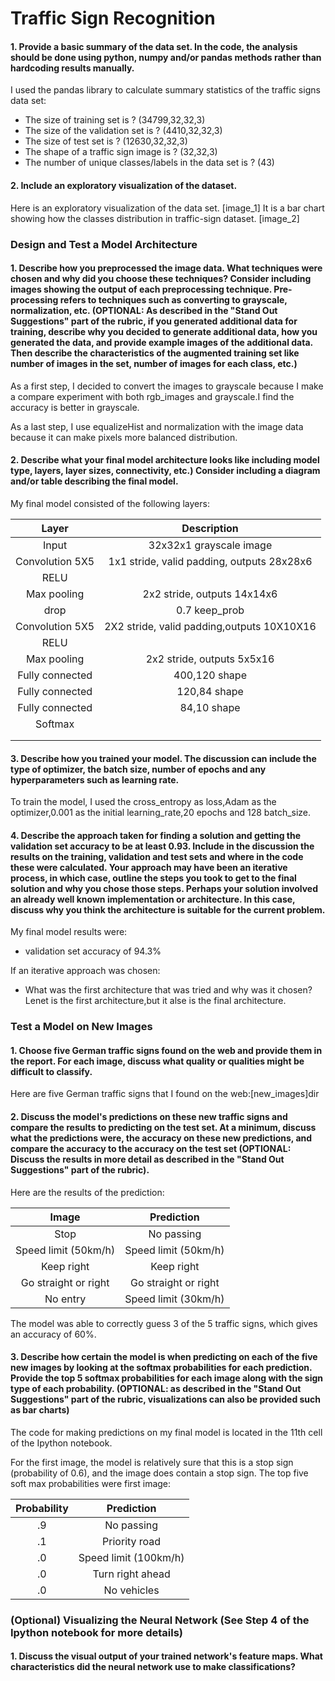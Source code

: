 # **Traffic Sign Recognition** 



#### 1. Provide a basic summary of the data set. In the code, the analysis should be done using python, numpy and/or pandas methods rather than hardcoding results manually.

I used the pandas library to calculate summary statistics of the traffic
signs data set:

* The size of training set is ?
(34799,32,32,3)
* The size of the validation set is ?
(4410,32,32,3)
* The size of test set is ?
(12630,32,32,3)
* The shape of a traffic sign image is ?
(32,32,3)
* The number of unique classes/labels in the data set is ?
(43)
#### 2. Include an exploratory visualization of the dataset.

Here is an exploratory visualization of the data set.
[image_1]
It is a bar chart showing how the classes distribution in traffic-sign dataset.
[image_2]



### Design and Test a Model Architecture

#### 1. Describe how you preprocessed the image data. What techniques were chosen and why did you choose these techniques? Consider including images showing the output of each preprocessing technique. Pre-processing refers to techniques such as converting to grayscale, normalization, etc. (OPTIONAL: As described in the "Stand Out Suggestions" part of the rubric, if you generated additional data for training, describe why you decided to generate additional data, how you generated the data, and provide example images of the additional data. Then describe the characteristics of the augmented training set like number of images in the set, number of images for each class, etc.)

As a first step, I decided to convert the images to grayscale because I make a compare experiment with both rgb_images and grayscale.I find the accuracy is better in grayscale.

As a last step, I use equalizeHist and normalization with the image data because it can make pixels more balanced distribution.
  

#### 2. Describe what your final model architecture looks like including model type, layers, layer sizes, connectivity, etc.) Consider including a diagram and/or table describing the final model.

My final model consisted of the following layers:

| Layer         		|     Description	        					| 
|:---------------------:|:---------------------------------------------:| 
| Input         		| 32x32x1 grayscale image   							| 
| Convolution 5X5    	| 1x1 stride, valid padding, outputs 28x28x6	|
| RELU					|												|
| Max pooling	      	| 2x2 stride,  outputs 14x14x6	
| drop			| 0.7 keep_prob
| Convolution 5X5       | 2X2 stride, valid padding,outputs 10X10X16
| RELU   		
| Max pooling	      	| 2x2 stride,  outputs 5x5x16							|
| Fully connected       | 400,120 shape
| Fully connected       | 120,84  shape   
| Fully connected       | 84,10   shape    									|
| Softmax			      									|
|						|												|
|						|												|
 


#### 3. Describe how you trained your model. The discussion can include the type of optimizer, the batch size, number of epochs and any hyperparameters such as learning rate.

To train the model, I used the cross_entropy as loss,Adam as the optimizer,0.001 as the initial learning_rate,20 epochs and 128 batch_size.

#### 4. Describe the approach taken for finding a solution and getting the validation set accuracy to be at least 0.93. Include in the discussion the results on the training, validation and test sets and where in the code these were calculated. Your approach may have been an iterative process, in which case, outline the steps you took to get to the final solution and why you chose those steps. Perhaps your solution involved an already well known implementation or architecture. In this case, discuss why you think the architecture is suitable for the current problem.

My final model results were:

* validation set accuracy of 94.3% 


If an iterative approach was chosen:
* What was the first architecture that was tried and why was it chosen?
Lenet is the first architecture,but it alse is the final architecture.

 

### Test a Model on New Images

#### 1. Choose five German traffic signs found on the web and provide them in the report. For each image, discuss what quality or qualities might be difficult to classify.

Here are five German traffic signs that I found on the web:[new_images]dir


#### 2. Discuss the model's predictions on these new traffic signs and compare the results to predicting on the test set. At a minimum, discuss what the predictions were, the accuracy on these new predictions, and compare the accuracy to the accuracy on the test set (OPTIONAL: Discuss the results in more detail as described in the "Stand Out Suggestions" part of the rubric).

Here are the results of the prediction:

| Image			        |     Prediction	        					| 
|:---------------------:|:---------------------------------------------:| 
| Stop     		        | No passing 									| 
| Speed limit (50km/h)          | Speed limit (50km/h)										|
| Keep right			| Keep right											|
| Go straight or right	      	| Go straight or right					 				|
| No entry			| Speed limit (30km/h)     							|


The model was able to correctly guess 3 of the 5 traffic signs, which gives an accuracy of 60%.

#### 3. Describe how certain the model is when predicting on each of the five new images by looking at the softmax probabilities for each prediction. Provide the top 5 softmax probabilities for each image along with the sign type of each probability. (OPTIONAL: as described in the "Stand Out Suggestions" part of the rubric, visualizations can also be provided such as bar charts)

The code for making predictions on my final model is located in the 11th cell of the Ipython notebook.

For the first image, the model is relatively sure that this is a stop sign (probability of 0.6), and the image does contain a stop sign. The top five soft max probabilities were
first image:

| Probability         	|     Prediction	        					| 
|:---------------------:|:---------------------------------------------:| 
| .9        			        | No passing 									| 
| .1     				| Priority road										|
| .0				        | Speed limit (100km/h)											|
| .0	      			        | Turn right ahead					 				|
| .0			                | No vehicles     							|




### (Optional) Visualizing the Neural Network (See Step 4 of the Ipython notebook for more details)
#### 1. Discuss the visual output of your trained network's feature maps. What characteristics did the neural network use to make classifications?


